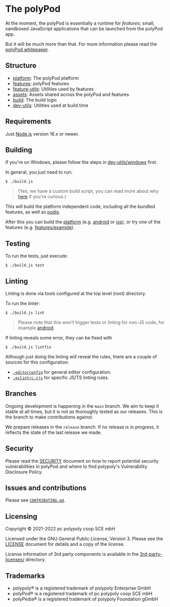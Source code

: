 # The polyPod

At the moment, the polyPod is essentially a runtime for _features_; small,
sandboxed JavaScript applications that can be launched from the polyPod app.

But it will be much more than that. For more information please read the
[polyPod whitepaper][1].

## Structure

- [platform](platform): The polyPod platform
- [features](features): polyPod features
- [feature-utils](feature-utils): Utilities used by features
- [assets](assets): Assets shared across the polyPod and features
- [build](build): The build logic
- [dev-utils](dev-utils): Utilities used at build time

## Requirements

Just [Node.js](https://nodejs.org/) version 16.x or newer.

## Building

If you're on Windows, please follow the steps in
[dev-utils/windows](dev-utils/windows) first.

In general, you just need to run:

    $ ./build.js

> (Yes, we have a custom build script, you can read more about why [here](build)
> if you're curious.)

This will build the platform independent code, including all the bundled
features, as well as [podjs](platform/podjs).

After this you can build the [platform](platform)
(e.g. [android](platform/android) or [ios](platform/ios)), or try one of the
features (e.g. [features/example](features/example)).

## Testing

To run the tests, just execute:

    $ ./build.js test

## Linting

Linting is done via tools configured at the top level (root) directory.

To run the linter:

    $ ./build.js lint

> Please note that this won't trigger tests or linting for non-JS code, for
example [android](android).

If linting reveals some error, they can be fixed with

    $ ./build.js lintfix

Although just doing the linting will reveal the rules, there are a couple of
sources for this configuration:

* [`.editorconfig`](.editorconfig) for general editor configuration.
* [`.eslintrc.cjs`](.eslintrc.cjs) for specific JS/TS linting rules.

## Branches

Ongoing development is happening in the `main` branch. We aim to keep it stable
at all times, but it is not as thoroughly tested as our releases. This is the
branch to make contributions against.

We prepare releases in the `release` branch. If no release is in progress, it
reflects the state of the last release we made.

## Security

Please read the [SECURITY](SECURITY.md) document on how to report potential
security vulnerabilities in polyPod and where to find polypoly's Vulnerability
Disclosure Policy.

## Issues and contributions

Please see [`CONTRIBUTING.md`](CONTRIBUTING.md).

## Licensing

Copyright © 2021-2022 pc polypoly coop SCE mbH

Licensed under the GNU General Public License, Version 3.  Please see the
[LICENSE](LICENSE) document for details and a copy of the license.

License information of 3rd party components is available in the
[3rd-party-licenses/](3rd-party-licenses) directory.

## Trademarks

- polypoly® is a registered trademark of polypoly Enterprise GmbH
- polyPod® is a registered trademark of pc polypoly coop SCE mbH
- polyPedia® is a registered trademark of polypoly Foundation gGmbH

[1]: https://polypoly.coop/static/polypoly_Whitepaper_polyPod.pdf
